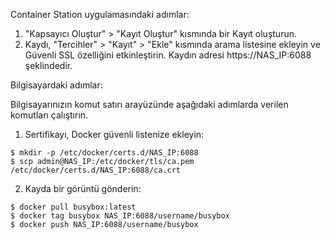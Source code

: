 Container Station uygulamasındaki adımlar:

1. "Kapsayıcı Oluştur" > "Kayıt Oluştur" kısmında bir Kayıt oluşturun.
2. Kaydı, "Tercihler" > "Kayıt" > "Ekle" kısmında arama listesine ekleyin ve Güvenli SSL özelliğini etkinleştirin. Kaydın adresi https://NAS_IP:6088 şeklindedir.

Bilgisayardaki adımlar:
 
Bilgisayarınızın komut satırı arayüzünde aşağıdaki adımlarda verilen komutları çalıştırın.
1. Sertifikayı, Docker güvenli listenize ekleyin:
```
$ mkdir -p /etc/docker/certs.d/NAS_IP:6088
$ scp admin@NAS_IP:/etc/docker/tls/ca.pem /etc/docker/certs.d/NAS_IP:6088/ca.crt
```
2. Kayda bir görüntü gönderin:
```
$ docker pull busybox:latest
$ docker tag busybox NAS_IP:6088/username/busybox
$ docker push NAS_IP:6088/username/busybox
```
